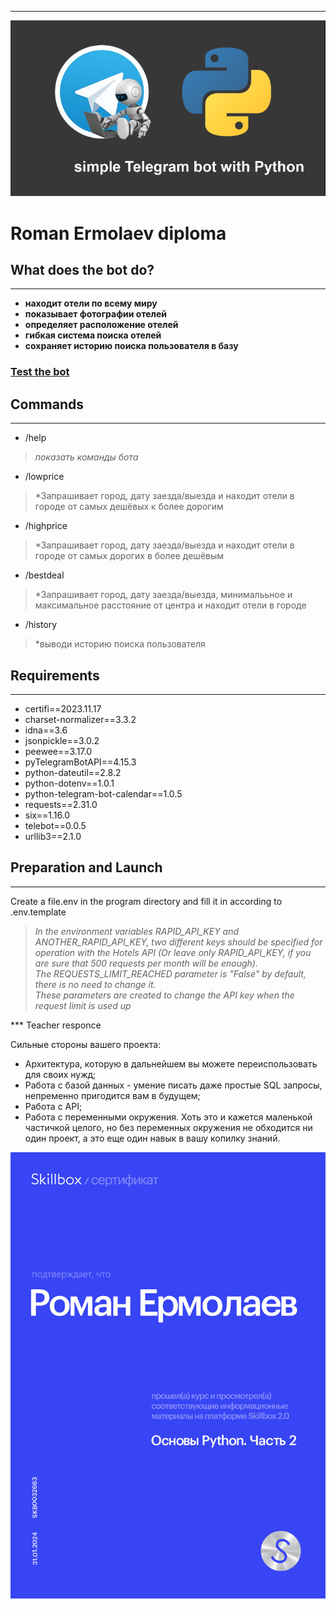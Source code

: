 ***

![image](header_image.png) 

# Roman Ermolaev diploma

## What does the bot do?

***

+ **находит отели по всему миру**
+ **показывает фотографии отелей**
+ **определяет расположение отелей**
+ **гибкая система поиска отелей**
+ **сохраняет историю поиска пользователя в базу**

### [Test the bot](https://t.me/python_basic_final_bot "Go to Telegram")


## Commands

***

+ /help

> *показать команды бота*

+ /lowprice

> *Запрашивает город, дату заезда/выезда и находит отели в городе от самых дешёвых к более дорогим

+ /highprice

> *Запрашивает город, дату заезда/выезда и находит отели в городе от самых дорогих в более дешёвым

+ /bestdeal

> *Запрашивает город, дату заезда/выезда, минималььное и максимальное расстояние от центра и находит отели в городе

+ /history

> *выводи историю поиска пользователя  

## Requirements

***

+ ﻿certifi==2023.11.17
+ charset-normalizer==3.3.2
+ idna==3.6
+ jsonpickle==3.0.2
+ peewee==3.17.0
+ pyTelegramBotAPI==4.15.3
+ python-dateutil==2.8.2
+ python-dotenv==1.0.1
+ python-telegram-bot-calendar==1.0.5
+ requests==2.31.0
+ six==1.16.0
+ telebot==0.0.5
+ urllib3==2.1.0


## Preparation and Launch

***

Create a file.env in the program directory and fill it in according to .env.template

> *In the environment variables RAPID_API_KEY and ANOTHER_RAPID_API_KEY, two different keys should be specified for operation with the Hotels API (Or leave only RAPID_API_KEY, if you are sure that 500 requests per month will be enough).  
The REQUESTS_LIMIT_REACHED parameter is "False" by default, there is no need to change it.  
These parameters are created to change the API key when the request limit is used up*

*** Teacher responce

Сильные стороны вашего проекта:  
+ Архитектура, которую в дальнейшем вы можете переиспользовать для своих нужд;
+ Работа с базой данных - умение писать даже простые SQL запросы, непременно пригодится вам в будущем;
+ Работа с API;
+ Работа с переменными окружения. Хоть это и кажется маленькой частичкой целого, но без переменных окружения не обходится ни один проект, а это еще один навык в вашу копилку знаний.

![image](rermolev_python_diploma.png) 